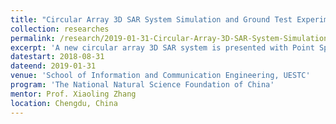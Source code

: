 ```yaml
---
title: "Circular Array 3D SAR System Simulation and Ground Test Experiment"
collection: researches
permalink: /research/2019-01-31-Circular-Array-3D-SAR-System-Simulation-and-Ground-Test-Experiment
excerpt: 'A new circular array 3D SAR system is presented with Point Spread Function derivation and ground test results which demonstrates the high-resolution imaging ability and effective side-lobe suppression capability.'
datestart: 2018-08-31
dateend: 2019-01-31
venue: 'School of Information and Communication Engineering, UESTC'
program: 'The National Natural Science Foundation of China'
mentor: Prof. Xiaoling Zhang
location: Chengdu, China
---
```

